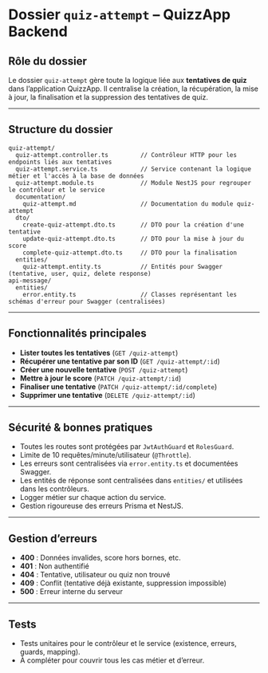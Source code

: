# Dossier `quiz-attempt` – QuizzApp Backend

## Rôle du dossier

Le dossier `quiz-attempt` gère toute la logique liée aux **tentatives de quiz** dans l’application QuizzApp.
Il centralise la création, la récupération, la mise à jour, la finalisation et la suppression des tentatives de quiz.

---

## Structure du dossier

```
quiz-attempt/
  quiz-attempt.controller.ts         // Contrôleur HTTP pour les endpoints liés aux tentatives
  quiz-attempt.service.ts            // Service contenant la logique métier et l'accès à la base de données
  quiz-attempt.module.ts             // Module NestJS pour regrouper le contrôleur et le service
  documentation/
    quiz-attempt.md                  // Documentation du module quiz-attempt
  dto/
    create-quiz-attempt.dto.ts       // DTO pour la création d'une tentative
    update-quiz-attempt.dto.ts       // DTO pour la mise à jour du score
    complete-quiz-attempt.dto.ts     // DTO pour la finalisation
  entities/
    quiz-attempt.entity.ts           // Entités pour Swagger (tentative, user, quiz, delete response)
api-message/
  entities/
    error.entity.ts                  // Classes représentant les schémas d'erreur pour Swagger (centralisées)
```

---

## Fonctionnalités principales

- **Lister toutes les tentatives** (`GET /quiz-attempt`)
- **Récupérer une tentative par son ID** (`GET /quiz-attempt/:id`)
- **Créer une nouvelle tentative** (`POST /quiz-attempt`)
- **Mettre à jour le score** (`PATCH /quiz-attempt/:id`)
- **Finaliser une tentative** (`PATCH /quiz-attempt/:id/complete`)
- **Supprimer une tentative** (`DELETE /quiz-attempt/:id`)

---

## Sécurité & bonnes pratiques

- Toutes les routes sont protégées par `JwtAuthGuard` et `RolesGuard`.
- Limite de 10 requêtes/minute/utilisateur (`@Throttle`).
- Les erreurs sont centralisées via `error.entity.ts` et documentées Swagger.
- Les entités de réponse sont centralisées dans `entities/` et utilisées dans les contrôleurs.
- Logger métier sur chaque action du service.
- Gestion rigoureuse des erreurs Prisma et NestJS.

---

## Gestion d’erreurs

- **400** : Données invalides, score hors bornes, etc.
- **401** : Non authentifié
- **404** : Tentative, utilisateur ou quiz non trouvé
- **409** : Conflit (tentative déjà existante, suppression impossible)
- **500** : Erreur interne du serveur

---

## Tests

- Tests unitaires pour le contrôleur et le service (existence, erreurs, guards, mapping).
- À compléter pour couvrir tous les cas métier et d’erreur.
